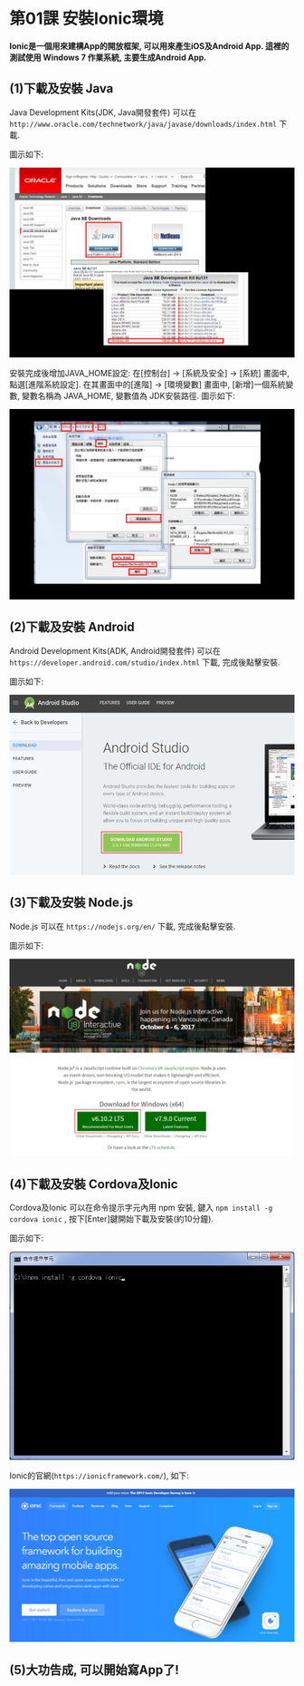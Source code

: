 # 第01課 安裝Ionic環境


#### Ionic是一個用來建構App的開放框架, 可以用來產生iOS及Android App. 這裡的測試使用 Windows 7 作業系統, 主要生成Android App. 


## (1)下載及安裝 Java

Java Development Kits(JDK, Java開發套件) 可以在 `http://www.oracle.com/technetwork/java/javase/downloads/index.html` 下載. <p>
圖示如下:<p>
![GitHub Logo](/images/fig01-01.jpg)

安裝完成後增加JAVA_HOME設定: 在[控制台] -> [系統及安全] -> [系統] 畫面中, 點選[進階系統設定]. 
在其畫面中的[進階] -> [環境變數] 畫面中, [新增]一個系統變數, 變數名稱為 JAVA_HOME, 變數值為 JDK安裝路徑.
圖示如下:<p>
![GitHub Logo](/images/fig01-02.jpg)



## (2)下載及安裝 Android

Android Development Kits(ADK, Android開發套件) 可以在 `https://developer.android.com/studio/index.html` 下載, 完成後點擊安裝.<p>
圖示如下:<p>
![GitHub Logo](/images/fig01-03.jpg)



## (3)下載及安裝 Node.js

Node.js 可以在 `https://nodejs.org/en/` 下載, 完成後點擊安裝.<p>
圖示如下:<p>
![GitHub Logo](/images/fig01-04.jpg)



## (4)下載及安裝 Cordova及Ionic

Cordova及Ionic 可以在命令提示字元內用 npm 安裝, 鍵入 `npm install -g cordova ionic` , 按下[Enter]鍵開始下載及安裝(約10分鐘).<p>
圖示如下:<p>
![GitHub Logo](/images/fig01-05.jpg)

Ionic的官網(`https://ionicframework.com/`), 如下:<p>
![GitHub Logo](/images/fig01-06.jpg)



## (5)大功告成, 可以開始寫App了!
